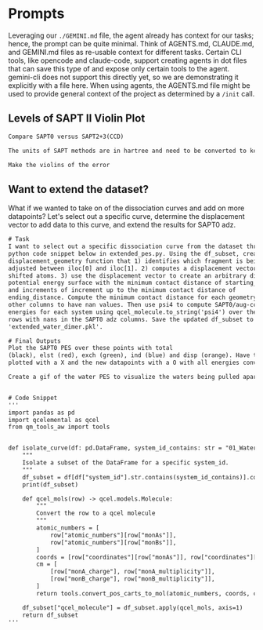 # Prompts
Leveraging our `./GEMINI.md` file, the agent already has context for our tasks;
hence, the prompt can be quite minimal. Think of AGENTS.md, CLAUDE.md, and
GEMINI.md files as re-usable context for different tasks. Certain CLI tools,
like opencode and claude-code, support creating agents in dot files that can
save this type of and expose only certain tools to the agent. gemini-cli does
not support this directly yet, so we are demonstrating it explicitly with a
file here. When using agents, the AGENTS.md file might be used to provide
general context of the project as determined by a `/init` call.

## Levels of SAPT II Violin Plot
```txt
Compare SAPT0 versus SAPT2+3(CCD)
```

```txt
The units of SAPT methods are in hartree and need to be converted to kcal/mol
```

```txt
Make the violins of the error
```

## Want to extend the dataset?

What if we wanted to take on of the dissociation curves and add on more
datapoints? Let's select out a specific curve, determine the displacement 
vector to add data to this curve, and extend the results for SAPT0 adz.

```txt
# Task
I want to select out a specific dissociation curve from the dataset through the
python code snippet below in extended_pes.py. Using the df_subset, create a
displacement_geometry function that 1) identifies which fragment is being
adjusted between iloc[0] and iloc[1]. 2) computes a displacement vector for the
shifted atoms. 3) use the displacement vector to create an arbitrary dimer
potential energy surface with the minimum contact distance of starting_distance
and increments of increment up to the minimum contact distance of
ending_distance. Compute the minimum contact distance for each geometry and keep these values for plotting. The distance for geometry will be in bohr, so convert angstrom distances to bohr before adjusting the geometries. Extend the df_subset dataframe with these systems, setting all
other columns to have nan values. Then use psi4 to compute SAPT0/aug-cc-pVDZ
energies for each system using qcel_molecule.to_string('psi4') over these new
rows with nans in the SAPT0 adz columns. Save the updated df_subset to
'extended_water_dimer.pkl'. 

# Final Outputs
Plot the SAPT0 PES over these points with total
(black), elst (red), exch (green), ind (blue) and disp (orange). Have the original datapoints
plotted with a X and the new datapoints with a O with all energies converted to kcalmol. Save the plot to water_pes.png.

Create a gif of the water PES to visualize the waters being pulled apart. Display the minimum contact distance while pulling these apart.


# Code Snippet
'''
import pandas as pd
import qcelemental as qcel
from qm_tools_aw import tools


def isolate_curve(df: pd.DataFrame, system_id_contains: str = "01_Water-Water"):
    """
    Isolate a subset of the DataFrame for a specific system_id.
    """
    df_subset = df[df["system_id"].str.contains(system_id_contains)].copy()
    print(df_subset)

    def qcel_mols(row) -> qcel.models.Molecule:
        """
        Convert the row to a qcel molecule
        """
        atomic_numbers = [
            row["atomic_numbers"][row["monAs"]],
            row["atomic_numbers"][row["monBs"]],
        ]
        coords = [row["coordinates"][row["monAs"]], row["coordinates"][row["monBs"]]]
        cm = [
            [row["monA_charge"], row["monA_multiplicity"]],
            [row["monB_charge"], row["monB_multiplicity"]],
        ]
        return tools.convert_pos_carts_to_mol(atomic_numbers, coords, cm)

    df_subset["qcel_molecule"] = df_subset.apply(qcel_mols, axis=1)
    return df_subset
'''
```
